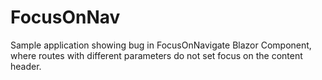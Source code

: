# FocusOnNav
Sample application showing bug in FocusOnNavigate Blazor Component, where routes with different parameters do not set focus on the content header.
